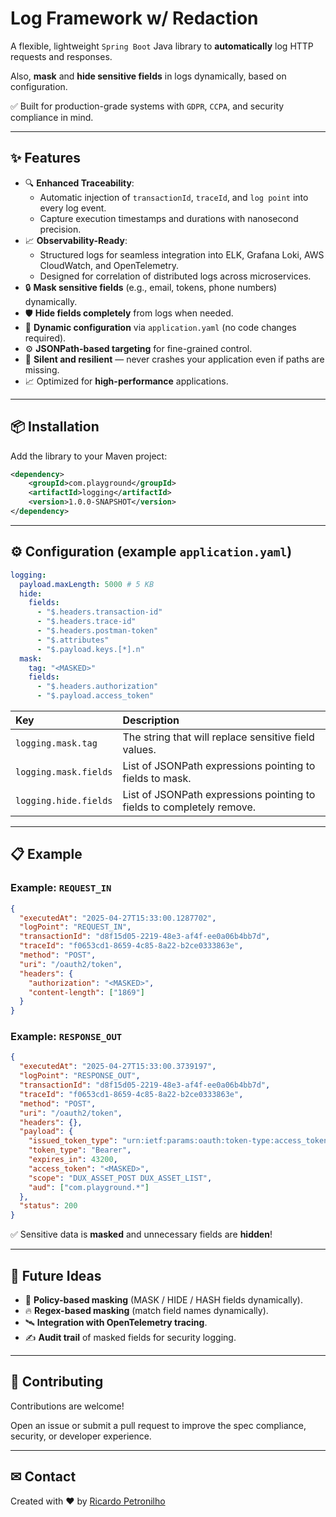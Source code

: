 
# Log Framework w/ Redaction

A flexible, lightweight `Spring Boot` Java library to **automatically** log HTTP requests and responses.

Also, **mask** and **hide sensitive fields** in logs dynamically, based on configuration.

✅ Built for production-grade systems with `GDPR`, `CCPA`, and security compliance in mind.

---

## ✨ Features

- 🔍 **Enhanced Traceability**:
  - Automatic injection of `transactionId`, `traceId`, and `log point` into every log event.
  - Capture execution timestamps and durations with nanosecond precision.
- 📈 **Observability-Ready**:
    - Structured logs for seamless integration into ELK, Grafana Loki, AWS CloudWatch, and OpenTelemetry.
    - Designed for correlation of distributed logs across microservices.
- 🔒 **Mask sensitive fields** (e.g., email, tokens, phone numbers) dynamically.
- 🛡 **Hide fields completely** from logs when needed.
- 📜 **Dynamic configuration** via `application.yaml` (no code changes required).
- ⚙️ **JSONPath-based targeting** for fine-grained control.
- 🚀 **Silent and resilient** — never crashes your application even if paths are missing.
- 📈 Optimized for **high-performance** applications.

---

## 📦 Installation

Add the library to your Maven project:

```xml
<dependency>
    <groupId>com.playground</groupId>
    <artifactId>logging</artifactId>
    <version>1.0.0-SNAPSHOT</version>
</dependency>
```

---

## ⚙️ Configuration (example `application.yaml`)

```yaml
logging:
  payload.maxLength: 5000 # 5 KB
  hide:
    fields:
      - "$.headers.transaction-id"
      - "$.headers.trace-id"
      - "$.headers.postman-token"
      - "$.attributes"
      - "$.payload.keys.[*].n"
  mask:
    tag: "<MASKED>"
    fields:
      - "$.headers.authorization"
      - "$.payload.access_token"
```

| Key                   | Description                                                           |
|:----------------------|:----------------------------------------------------------------------|
| `logging.mask.tag`    | The string that will replace sensitive field values.                  |
| `logging.mask.fields` | List of JSONPath expressions pointing to fields to mask.              |
| `logging.hide.fields` | List of JSONPath expressions pointing to fields to completely remove. |

---

## 📋 Example

### Example: `REQUEST_IN`

```json
{
  "executedAt": "2025-04-27T15:33:00.1287702",
  "logPoint": "REQUEST_IN",
  "transactionId": "d8f15d05-2219-48e3-af4f-ee0a06b4bb7d",
  "traceId": "f0653cd1-8659-4c85-8a22-b2ce0333863e",
  "method": "POST",
  "uri": "/oauth2/token",
  "headers": {
    "authorization": "<MASKED>",
    "content-length": ["1869"]
  }
}
```

### Example: `RESPONSE_OUT`

```json
{
  "executedAt": "2025-04-27T15:33:00.3739197",
  "logPoint": "RESPONSE_OUT",
  "transactionId": "d8f15d05-2219-48e3-af4f-ee0a06b4bb7d",
  "traceId": "f0653cd1-8659-4c85-8a22-b2ce0333863e",
  "method": "POST",
  "uri": "/oauth2/token",
  "headers": {},
  "payload": {
    "issued_token_type": "urn:ietf:params:oauth:token-type:access_token",
    "token_type": "Bearer",
    "expires_in": 43200,
    "access_token": "<MASKED>",
    "scope": "DUX_ASSET_POST DUX_ASSET_LIST",
    "aud": ["com.playground.*"]
  },
  "status": 200
}
```

✅ Sensitive data is **masked** and unnecessary fields are **hidden**!

---

## 🚀 Future Ideas

- 🧠 **Policy-based masking** (MASK / HIDE / HASH fields dynamically).
- 🔥 **Regex-based masking** (match field names dynamically).
- 🛰 **Integration with OpenTelemetry tracing**.
- ✍️ **Audit trail** of masked fields for security logging.

---

## 🌟 Contributing
Contributions are welcome!

Open an issue or submit a pull request to improve the spec compliance, security, or developer experience.

---

## ✉ Contact
Created with ❤ by [Ricardo Petronilho](https://www.linkedin.com/in/ricardo-petronilho-126a511b2)